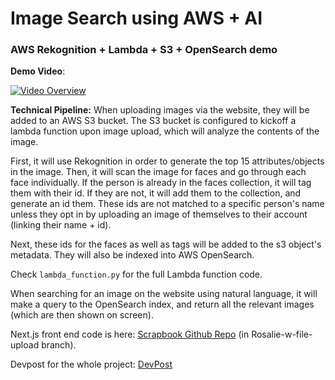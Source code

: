 
# Image Search using AWS + AI

### AWS Rekognition + Lambda + S3 + OpenSearch demo

**Demo Video**: 

[![Video Overview](https://img.youtube.com/vi/60OHaW2P9No/0.jpg)](https://www.youtube.com/watch?v=60OHaW2P9No)


**Technical Pipeline:**
When uploading images via the website, they will be added to an AWS S3 bucket. The S3 bucket is configured to kickoff a lambda function upon image upload, which will analyze the contents of the image. 

First, it will use Rekognition in order to generate the top 15 attributes/objects in the image. Then, it will scan the image for faces and go through each face individually. If the person is already in the faces collection, it will tag them with their id. If they are not, it will add them to the collection, and generate an id them. These ids are not matched to a specific person's name unless they opt in by uploading an image of themselves to their account (linking their name + id).

Next, these ids for the faces as well as tags will be added to the s3 object's metadata. They will also be indexed into AWS OpenSearch. 

Check `lambda_function.py` for the full Lambda function code.

When searching for an image on the website using natural language, it will make a query to the OpenSearch index, and return all the relevant images (which are then shown on screen).

Next.js front end code is here: [Scrapbook Github Repo](https://github.com/sage31/INRIX-AWS-Hackathon/tree/Rosalie-w-file-upload) (in Rosalie-w-file-upload branch). 

Devpost for the whole project: [DevPost](https://devpost.com/software/scrapbook-6vz4o5)
